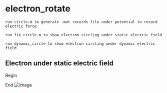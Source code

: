 # electron_rotate
```
run circle.m to generate .mat records file under potential to record electric force

run fix_circle.m to show electron circling under static electric field

run dynamic_circle to show electron circling under dynamic electric field
```
## Electron under static electric field
Begin

End
![image](https://imgur.com/l6EqMuh)

